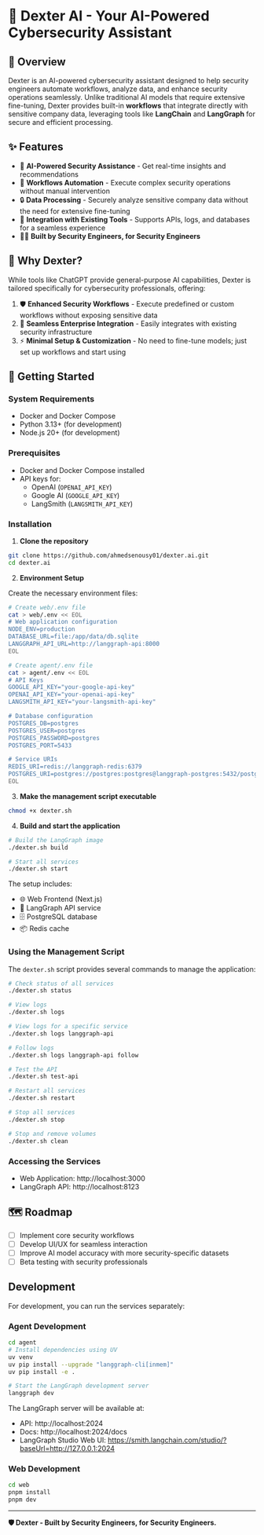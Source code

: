 # 🤖 Dexter AI - Your AI-Powered Cybersecurity Assistant

## 🌟 Overview

Dexter is an AI-powered cybersecurity assistant designed to help security engineers automate workflows, analyze data, and enhance security operations seamlessly. Unlike traditional AI models that require extensive fine-tuning, Dexter provides built-in **workflows** that integrate directly with sensitive company data, leveraging tools like **LangChain** and **LangGraph** for secure and efficient processing.

## ✨ Features

- 🧠 **AI-Powered Security Assistance** - Get real-time insights and recommendations
- 🔄 **Workflows Automation** - Execute complex security operations without manual intervention
- 🔒 **Data Processing** - Securely analyze sensitive company data without the need for extensive fine-tuning
- 🔌 **Integration with Existing Tools** - Supports APIs, logs, and databases for a seamless experience
- 👨‍💻 **Built by Security Engineers, for Security Engineers**

## 🤔 Why Dexter?

While tools like ChatGPT provide general-purpose AI capabilities, Dexter is tailored specifically for cybersecurity professionals, offering:

1. 🛡️ **Enhanced Security Workflows** - Execute predefined or custom workflows without exposing sensitive data
2. 🔗 **Seamless Enterprise Integration** - Easily integrates with existing security infrastructure
3. ⚡ **Minimal Setup & Customization** - No need to fine-tune models; just set up workflows and start using

## 🚀 Getting Started

### System Requirements

- Docker and Docker Compose
- Python 3.13+ (for development)
- Node.js 20+ (for development)

### Prerequisites

- Docker and Docker Compose installed
- API keys for:
  - OpenAI (`OPENAI_API_KEY`)
  - Google AI (`GOOGLE_API_KEY`)
  - LangSmith (`LANGSMITH_API_KEY`)

### Installation

1. **Clone the repository**

```bash
git clone https://github.com/ahmedsenousy01/dexter.ai.git
cd dexter.ai
```

2. **Environment Setup**

Create the necessary environment files:

```bash
# Create web/.env file
cat > web/.env << EOL
# Web application configuration
NODE_ENV=production
DATABASE_URL=file:/app/data/db.sqlite
LANGGRAPH_API_URL=http://langgraph-api:8000
EOL

# Create agent/.env file
cat > agent/.env << EOL
# API Keys
GOOGLE_API_KEY="your-google-api-key"
OPENAI_API_KEY="your-openai-api-key"
LANGSMITH_API_KEY="your-langsmith-api-key"

# Database configuration
POSTGRES_DB=postgres
POSTGRES_USER=postgres
POSTGRES_PASSWORD=postgres
POSTGRES_PORT=5433

# Service URIs
REDIS_URI=redis://langgraph-redis:6379
POSTGRES_URI=postgres://postgres:postgres@langgraph-postgres:5432/postgres?sslmode=disable
EOL
```

3. **Make the management script executable**

```bash
chmod +x dexter.sh
```

4. **Build and start the application**

```bash
# Build the LangGraph image
./dexter.sh build

# Start all services
./dexter.sh start
```

The setup includes:

- 🌐 Web Frontend (Next.js)
- 🤖 LangGraph API service
- 🗄️ PostgreSQL database
- 📦 Redis cache

### Using the Management Script

The `dexter.sh` script provides several commands to manage the application:

```bash
# Check status of all services
./dexter.sh status

# View logs
./dexter.sh logs

# View logs for a specific service
./dexter.sh logs langgraph-api

# Follow logs
./dexter.sh logs langgraph-api follow

# Test the API
./dexter.sh test-api

# Restart all services
./dexter.sh restart

# Stop all services
./dexter.sh stop

# Stop and remove volumes
./dexter.sh clean
```

### Accessing the Services

- Web Application: http://localhost:3000
- LangGraph API: http://localhost:8123

## 🗺️ Roadmap

- [ ] Implement core security workflows
- [ ] Develop UI/UX for seamless interaction
- [ ] Improve AI model accuracy with more security-specific datasets
- [ ] Beta testing with security professionals

## Development

For development, you can run the services separately:

### Agent Development

```bash
cd agent
# Install dependencies using UV
uv venv
uv pip install --upgrade "langgraph-cli[inmem]"
uv pip install -e .

# Start the LangGraph development server
langgraph dev
```

The LangGraph server will be available at:

- API: http://localhost:2024
- Docs: http://localhost:2024/docs
- LangGraph Studio Web UI: https://smith.langchain.com/studio/?baseUrl=http://127.0.0.1:2024

### Web Development

```bash
cd web
pnpm install
pnpm dev
```

---

**🛡️ Dexter - Built by Security Engineers, for Security Engineers.**

